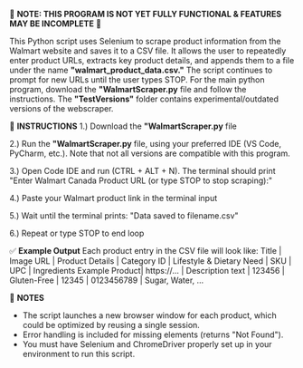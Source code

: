 🚧 **NOTE: THIS PROGRAM IS NOT YET FULLY FUNCTIONAL & FEATURES MAY BE INCOMPLETE** 🚧

This Python script uses Selenium to scrape product information from the Walmart website and saves it to a CSV file. It allows the user to repeatedly enter product URLs, extracts key product details, and appends them to a file under the name **"walmart_product_data.csv."** The script continues to prompt for new URLs until the user types STOP. For the main python program, download the **"WalmartScraper.py** file and follow the instructions. The **"TestVersions"** folder contains experimental/outdated versions of the webscraper.  


      

🔧 **INSTRUCTIONS**
1.) Download the **"WalmartScraper.py** file

2.) Run the **"WalmartScraper.py** file, using your preferred IDE (VS Code, PyCharm, etc.). Note that not all versions are compatible with this program.

3.) Open Code IDE and run (CTRL + ALT + N). The terminal should print "Enter Walmart Canada Product URL (or type STOP to stop scraping):"

4.) Paste your Walmart product link in the terminal input

5.) Wait until the terminal prints: "Data saved to filename.csv"

6.) Repeat or type STOP to end loop<br>



✅ **Example Output**
Each product entry in the CSV file will look like:
Title	         | Image URL	  | Product Details	 | Category ID | Lifestyle & Dietary Need	 | SKU	 | UPC	      | Ingredients
Example Product| https://...	| Description text | 123456	     | Gluten-Free	             | 12345 | 0123456789	| Sugar, Water, ...



🚨 **NOTES**
- The script launches a new browser window for each product, which could be optimized by reusing a single session.
- Error handling is included for missing elements (returns "Not Found").
- You must have Selenium and ChromeDriver properly set up in your environment to run this script.
